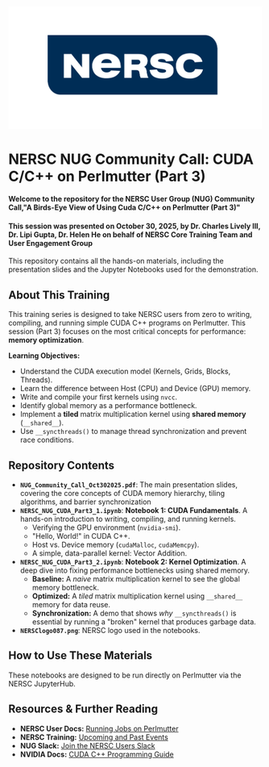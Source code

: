 ![NERSC Logo](NERSClogo087.png)

# NERSC NUG Community Call: CUDA C/C++ on Perlmutter (Part 3)

#### Welcome to the repository for the NERSC User Group (NUG) Community Call,"A Birds-Eye View of Using Cuda C/C++ on Perlmutter (Part 3)"
#### This session was presented on October 30, 2025, by Dr. Charles Lively III, Dr. Lipi Gupta, Dr. Helen He on behalf of NERSC Core Training Team and User Engagement Group

This repository contains all the hands-on materials, including the presentation slides and the Jupyter Notebooks used for the demonstration.

## About This Training

This training series is designed to take NERSC users from zero to writing, compiling, and running simple CUDA C++ programs on Perlmutter. This session (Part 3) focuses on the most critical concepts for performance: **memory optimization**.

**Learning Objectives:**
* Understand the CUDA execution model (Kernels, Grids, Blocks, Threads).
* Learn the difference between Host (CPU) and Device (GPU) memory.
* Write and compile your first kernels using `nvcc`.
* Identify global memory as a performance bottleneck.
* Implement a **tiled** matrix multiplication kernel using **shared memory** (`__shared__`).
* Use `__syncthreads()` to manage thread synchronization and prevent race conditions.

##  Repository Contents

* **`NUG_Community_Call_Oct302025.pdf`**: The main presentation slides, covering the core concepts of CUDA memory hierarchy, tiling algorithms, and barrier synchronization
* **`NERSC_NUG_CUDA_Part3_1.ipynb`**: **Notebook 1: CUDA Fundamentals**. A hands-on introduction to writing, compiling, and running kernels.
    * Verifying the GPU environment (`nvidia-smi`).
    * "Hello, World!" in CUDA C++.
    * Host vs. Device memory (`cudaMalloc`, `cudaMemcpy`).
    * A simple, data-parallel kernel: Vector Addition.
* **`NERSC_NUG_CUDA_Part3_2.ipynb`**: **Notebook 2: Kernel Optimization**. A deep dive into fixing performance bottlenecks using shared memory.
    * **Baseline:** A *naive* matrix multiplication kernel to see the global memory bottleneck.
    * **Optimized:** A *tiled* matrix multiplication kernel using `__shared__` memory for data reuse.
    * **Synchronization:** A demo that shows *why* `__syncthreads()` is essential by running a "broken" kernel that produces garbage data.
* **`NERSClogo087.png`**: NERSC logo used in the notebooks.

## How to Use These Materials

These notebooks are designed to be run directly on Perlmutter via the NERSC JupyterHub.


## Resources & Further Reading

* **NERSC User Docs:** [Running Jobs on Perlmutter](https://docs.nersc.gov/jobs/) 
* **NERSC Training:** [Upcoming and Past Events](https://www.nersc.gov/users/training/events/)
* **NUG Slack:** [Join the NERSC Users Slack](https://www.nersc.gov/users/user-news/join-the-nersc-users-slack-sponsored-by-nug-today)
* **NVIDIA Docs:** [CUDA C++ Programming Guide](https://docs.nvidia.com/cuda/cuda-c-programming-guide/index.html)
